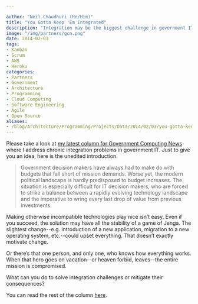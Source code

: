 ```yaml
---

author: "Neil Chaudhuri (He/Him)"
title: "You Gotta Keep 'Em Integrated"
description: "Integration may be the biggest challenge in government IT. Here's how you overcome it."
image: "/img/partners/gcn.png"
date: 2014-02-03
tags:
- Kanban
- Scrum
- AWS
- Heroku
categories: 
- Partners
- Government
- Architecture
- Programming
- Cloud Computing
- Software Engineering
- Agile
- Open Source
aliases: 
- /blog/Architecture/Programming/Projects/Data/2014/02/03/you-gotta-keep-em-integrated
---
```


Please take a look at [my latest column for Government Computing News](http://www1.gcn.com/articles/2014/01/29/integration-tips.aspx) where I address chronic integration problems in
government IT. Just to give you an idea, here is the unedited introduction.

> Government decision makers have always had to make do with budgets that fall short of mission demands. Worse yet, the modern political landscape is hardly predisposed to budget increases. The situation is especially difficult for IT decision makers, who are forced to strike a balance between a rapidly evolving technology landscape and the imperative to wring every last drop of value from previous investments.


Making otherwise incompatible technologies play nice isn’t easy. Even if you succeed, the solution may have all the stability of a game of Jenga. The slightest change--e.g. introduction of a new application, migration to a new operating system, etc.--could upset everything. That doesn’t exactly motivate change.


Or there’s that one person, and only one, who knows how everything works. When that hero goes on vacation--or heaven forbid, leaves--the entire mission is compromised.


What can you do to solve integration challenges or mitigate their consequences?


You can read the rest of the column [here](http://www1.gcn.com/articles/2014/01/29/integration-tips.aspx).


